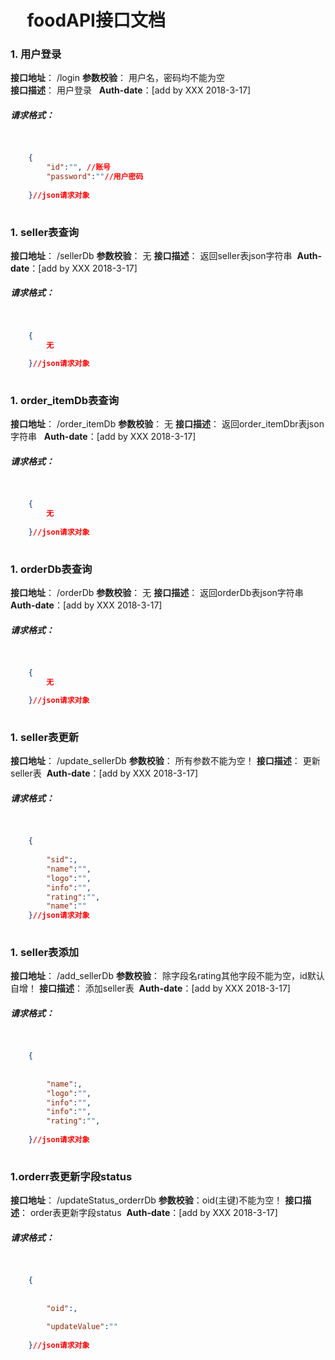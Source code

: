 #      foodAPI接口文档  

### 1. 用户登录
**接口地址**： /login
**参数校验**： 用户名，密码均不能为空  
**接口描述**： 用户登录  
**Auth-date**：[add by XXX 2018-3-17]  
#####   请求格式：  
```json  

    
    {  
        "id":"", //账号
        "password":""//用户密码  
      
    }//json请求对象  
 
```  


### 1. seller表查询
**接口地址**： /sellerDb
**参数校验**： 无
**接口描述**： 返回seller表json字符串 
**Auth-date**：[add by XXX 2018-3-17]  
#####   请求格式：  
```json  

    
    {  
        无  
      
    }//json请求对象  
 
```  

### 1. order_itemDb表查询
**接口地址**： /order_itemDb
**参数校验**： 无
**接口描述**： 返回order_itemDbr表json字符串  
**Auth-date**：[add by XXX 2018-3-17]  
#####   请求格式：  
```json  

    
    {  
        无  
      
    }//json请求对象  
 
```  

### 1. orderDb表查询
**接口地址**： /orderDb
**参数校验**： 无
**接口描述**： 返回orderDb表json字符串  
**Auth-date**：[add by XXX 2018-3-17]  
#####   请求格式：  
```json  

    
    {  
        无  
      
    }//json请求对象  
 
```  

### 1. seller表更新
**接口地址**： /update_sellerDb
**参数校验**： 所有参数不能为空！
**接口描述**： 更新seller表 
**Auth-date**：[add by XXX 2018-3-17]  
#####   请求格式：  
```json  

    
    {  
        
        "sid":, 
        "name":"", 
        "logo":"", 
        "info":"", 
        "rating":"", 
        "name":"" 
    }//json请求对象  
 
```  

### 1. seller表添加
**接口地址**： /add_sellerDb
**参数校验**： 除字段名rating其他字段不能为空，id默认自增！
**接口描述**： 添加seller表 
**Auth-date**：[add by XXX 2018-3-17]  
#####   请求格式：  
```json  

    
    {  
    
        
        "name":, 
        "logo":"", 
        "info":"", 
        "info":"", 
        "rating":"", 
        
    }//json请求对象  
 
```  

### 1.orderr表更新字段status
**接口地址**： /updateStatus_orderrDb
**参数校验**：oid(主键)不能为空！
**接口描述**： order表更新字段status 
**Auth-date**：[add by XXX 2018-3-17]  
#####   请求格式：  
```json  

    
    {  
    
        
        "oid":, 
       
        "updateValue":""
        
    }//json请求对象  
 
```  

